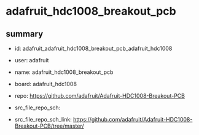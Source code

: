# adafruit_hdc1008_breakout_pcb
 
## summary 
* id: adafruit_adafruit_hdc1008_breakout_pcb_adafruit_hdc1008
* user: adafruit
* name: adafruit_hdc1008_breakout_pcb
* board: adafruit_hdc1008
* repo: https://github.com/adafruit/Adafruit-HDC1008-Breakout-PCB



* src_file_repo_sch: 
* src_file_repo_sch_link: https://github.com/adafruit/Adafruit-HDC1008-Breakout-PCB/tree/master/




